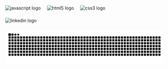 ###

<div align="left">
  <img src="https://cdn.jsdelivr.net/gh/devicons/devicon/icons/javascript/javascript-original.svg" height="30" alt="javascript logo"  />
  <img width="12" />
  <img src="https://cdn.jsdelivr.net/gh/devicons/devicon/icons/html5/html5-original.svg" height="30" alt="html5 logo"  />
  <img width="12" />
  <img src="https://cdn.jsdelivr.net/gh/devicons/devicon/icons/css3/css3-original.svg" height="30" alt="css3 logo"  />
  <img width="12" />
</div>

###

<div align="left">
  <img src="[https://img.shields.io/static/v1?message=LinkedIn&logo=linkedin&label=&color=0077B5&logoColor=white&labelColor=&style=for-the-badge](https://www.linkedin.com/in/mohona-jahan-025384169?utm_source=share&utm_campaign=share_via&utm_content=profile&utm_medium=android_app)" height="35" alt="linkedin logo"  />
</div>


###
<picture>
  <source media="(prefers-color-scheme: dark)" srcset="https://raw.githubusercontent.com/mjmohona/mjmohona/output/snake-dark.svg" />
  <source media="(prefers-color-scheme: light)" srcset="https://raw.githubusercontent.com/mjmohona/mjmohona/output/snake-light.svg" />
  <img alt="github-snake" src="https://raw.githubusercontent.com/mjmohona/mjmohona/output/snake-dark.svg" />
</picture>

